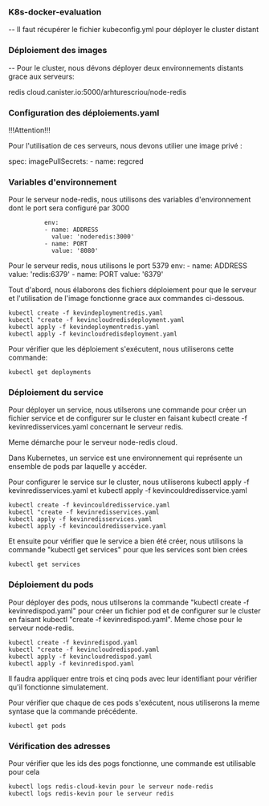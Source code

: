 ### K8s-docker-evaluation

-- Il faut récupérer le fichier kubeconfig.yml pour déployer le cluster distant

### Déploiement des images

-- Pour le cluster, nous dévons déployer deux environnements distants grace aux serveurs:

redis 
cloud.canister.io:5000/arhturescriou/node-redis

  ### Configuration des déploiements.yaml
!!!Attention!!!

Pour l'utilisation de ces serveurs, nous devons utilier une image privé :

spec:
 imagePullSecrets:
    - name: regcred

  ### Variables d'environnement 
  Pour le serveur node-redis, nous utilisons des variables d'environnement dont le port sera configuré par 3000
  ``` 
            env:
            - name: ADDRESS
              value: 'noderedis:3000'
            - name: PORT
              value: '8080'
 ```
  Pour le serveur redis, nous utilisons le port 5379
          env:
            - name: ADDRESS
              value: 'redis:6379'
            - name: PORT
              value: '6379'
  
  Tout d'abord, nous élaborons des fichiers déploiement pour que le serveur et l'utilisation de l'image fonctionne grace aux commandes ci-dessous.
  
```
kubectl create -f kevindeploymentredis.yaml
kubectl "create -f kevincloudredisdeployment.yaml
kubectl apply -f kevindeploymentredis.yaml
kubectl apply -f kevincloudredisdeployment.yaml 
``` 

Pour vérifier que les déploiement s'exécutent, nous utiliserons cette commande:

```
kubectl get deployments
```

### Déploiement du service

Pour déployer un service, nous utilserons une commande pour créer un fichier service et de configurer sur le cluster en faisant kubectl create -f kevinredisservices.yaml concernant le serveur redis. 

Meme démarche pour le serveur node-redis cloud.

Dans Kubernetes, un service est une environnement qui représente un ensemble de pods par laquelle y accéder.

Pour configurer le service sur le cluster, nous utiliserons kubectl apply -f kevinredisservices.yaml et kubectl apply -f kevincouldredisservice.yaml  

```
kubectl create -f kevincouldredisservice.yaml
kubectl "create -f kevinredisservices.yaml
kubectl apply -f kevinredisservices.yaml
kubectl apply -f kevincouldredisservice.yaml 
``` 
Et ensuite pour vérifier que le service a bien été créer, nous utilisons la commande "kubectl get services" pour que les services sont bien crées

```
kubectl get services
```

### Déploiement du pods

Pour déployer des pods, nous utilserons la commande "kubectl create -f kevinredispod.yaml" pour créer un fichier pod et de configurer sur le cluster en faisant kubectl "create -f kevinredispod.yaml".
Meme chose pour le serveur node-redis.

```
kubectl create -f kevinredispod.yaml
kubectl "create -f kevincloudredispod.yaml
kubectl apply -f kevincloudredispod.yaml
kubectl apply -f kevinredispod.yaml 
``` 
Il faudra appliquer entre trois et cinq pods avec leur identifiant pour vérifier qu'il fonctionne simulatement.

Pour vérifier que chaque de ces pods s'exécutent, nous utiliserons la meme syntase que la commande précédente.

```
kubectl get pods
```

### Vérification des adresses

Pour vérifier que les ids des pogs fonctionne, une commande est utilisable pour cela

```
kubectl logs redis-cloud-kevin pour le serveur node-redis
kubectl logs redis-kevin pour le serveur redis
```
